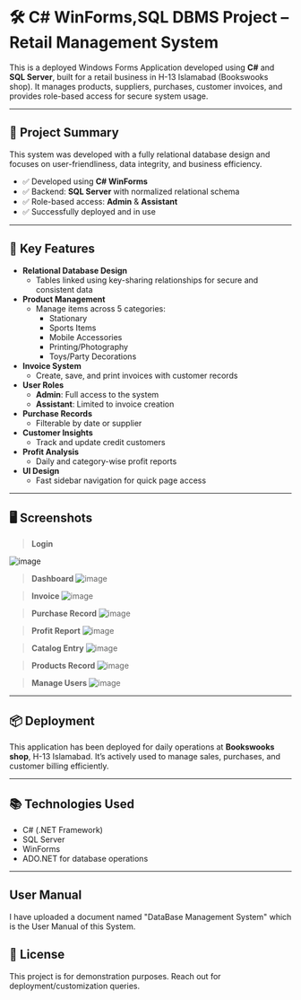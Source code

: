 # 🛠️ C# WinForms,SQL DBMS Project – Retail Management System

This is a deployed Windows Forms Application developed using **C#** and **SQL Server**, built for a retail business in H-13 Islamabad (Bookswooks shop). It manages products, suppliers, purchases, customer invoices, and provides role-based access for secure system usage.

---

## 📌 Project Summary

This system was developed with a fully relational database design and focuses on user-friendliness, data integrity, and business efficiency.

- ✅ Developed using **C# WinForms**
- ✅ Backend: **SQL Server** with normalized relational schema
- ✅ Role-based access: **Admin** & **Assistant**
- ✅ Successfully deployed and in use

---

## 🔑 Key Features

- **Relational Database Design**
  - Tables linked using key-sharing relationships for secure and consistent data
- **Product Management**
  - Manage items across 5 categories:
    - Stationary
    - Sports Items
    - Mobile Accessories
    - Printing/Photography
    - Toys/Party Decorations
- **Invoice System**
  - Create, save, and print invoices with customer records
- **User Roles**
  - **Admin**: Full access to the system
  - **Assistant**: Limited to invoice creation
- **Purchase Records**
  - Filterable by date or supplier
- **Customer Insights**
  - Track and update credit customers
- **Profit Analysis**
  - Daily and category-wise profit reports
- **UI Design**
  - Fast sidebar navigation for quick page access

---

## 🖥️ Screenshots
>**Login**

![image](https://github.com/user-attachments/assets/e6b06334-8ce2-4032-8150-97e2e53d2c0e)

>**Dashboard**
![image](https://github.com/user-attachments/assets/cfe62c64-c104-4208-905b-b2110996ae99)

>**Invoice**
![image](https://github.com/user-attachments/assets/09e8d9f4-e35a-440b-84ae-b504b87c835f)

>**Purchase Record**
![image](https://github.com/user-attachments/assets/7f25d852-6187-4a07-984c-4c69ea72f474)

>**Profit Report**
![image](https://github.com/user-attachments/assets/0b4ed867-08df-47a3-9de8-71e3bc317d9c)

>**Catalog Entry**
![image](https://github.com/user-attachments/assets/91ba3aa3-d92b-4916-98ee-f73768d248e8)

>**Products Record**
![image](https://github.com/user-attachments/assets/ca8b0389-8514-4fcd-9aef-254c94119e20)

>**Manage Users**
![image](https://github.com/user-attachments/assets/d45d7d46-278f-4eab-af4f-e25574c90329)

---

## 📦 Deployment

This application has been deployed for daily operations at **Bookswooks shop**, H-13 Islamabad. It’s actively used to manage sales, purchases, and customer billing efficiently.

---

## 📚 Technologies Used

- C# (.NET Framework)
- SQL Server
- WinForms
- ADO.NET for database operations

---
## User Manual 
I have uploaded a document named "DataBase Management System" which is the User Manual of this System.
## 🔖 License

This project is for demonstration purposes. Reach out for deployment/customization queries.

